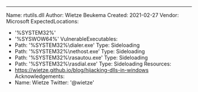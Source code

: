 ---
Name: rtutils.dll
Author: Wietze Beukema
Created: 2021-02-27
Vendor: Microsoft
ExpectedLocations:
- '%SYSTEM32%'
- '%SYSWOW64%'
VulnerableExecutables:
- Path: '%SYSTEM32%\dialer.exe'
  Type: Sideloading
- Path: '%SYSTEM32%\nethost.exe'
  Type: Sideloading
- Path: '%SYSTEM32%\rasautou.exe'
  Type: Sideloading
- Path: '%SYSTEM32%\rasdial.exe'
  Type: Sideloading
Resources:
- https://wietze.github.io/blog/hijacking-dlls-in-windows
Acknowledgements:
- Name: Wietze
  Twitter: '@wietze'
